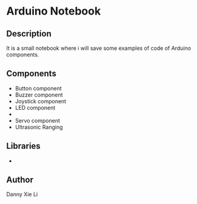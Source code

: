 # Arduino Notebook

## Description
It is a small notebook where i will save some examples of code of Arduino components.

## Components
- Button component
- Buzzer component
- Joystick component
- LED component
- 
- Servo component
- Ultrasonic Ranging

## Libraries
- 

## Author
Danny Xie Li
